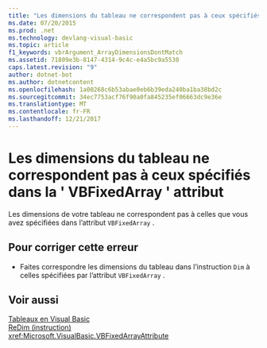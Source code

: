 ```yaml
---
title: "Les dimensions du tableau ne correspondent pas à ceux spécifiés dans la &#39; VBFixedArray &#39; attribut"
ms.date: 07/20/2015
ms.prod: .net
ms.technology: devlang-visual-basic
ms.topic: article
f1_keywords: vbrArgument_ArrayDimensionsDontMatch
ms.assetid: 71809e3b-8147-4314-9c4c-e4a5bc9a5530
caps.latest.revision: "9"
author: dotnet-bot
ms.author: dotnetcontent
ms.openlocfilehash: 1a00268c6b53abae0eb6b39eda240ba1ba38bd2c
ms.sourcegitcommit: 34ec7753acf76f90a0fa845235ef06663dc9e36e
ms.translationtype: MT
ms.contentlocale: fr-FR
ms.lasthandoff: 12/21/2017
---
```

# <a name="array-dimensions-do-not-match-those-specified-in-the-39vbfixedarray39-attribute"></a>Les dimensions du tableau ne correspondent pas à ceux spécifiés dans la &#39; VBFixedArray &#39; attribut
Les dimensions de votre tableau ne correspondent pas à celles que vous avez spécifiées dans l’attribut `VBFixedArray` .  
  
## <a name="to-correct-this-error"></a>Pour corriger cette erreur  
  
-   Faites correspondre les dimensions du tableau dans l’instruction `Dim` à celles spécifiées par l’attribut `VBFixedArray` .  
  
## <a name="see-also"></a>Voir aussi  
 [Tableaux en Visual Basic](~/docs/visual-basic/programming-guide/language-features/arrays/index.md)  
 [ReDim (instruction)](../../visual-basic/language-reference/statements/redim-statement.md)  
 <xref:Microsoft.VisualBasic.VBFixedArrayAttribute>

